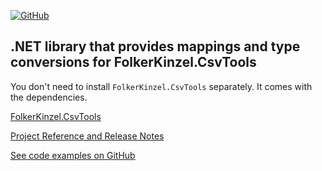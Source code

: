 [![GitHub](https://img.shields.io/github/license/FolkerKinzel/CsvTools.Mappings)](https://github.com/FolkerKinzel/CsvTools.Mappings/blob/master/LICENSE)

## .NET library that provides mappings and type conversions for FolkerKinzel.CsvTools
You don't need to install `FolkerKinzel.CsvTools` separately. It comes with the dependencies.

[FolkerKinzel.CsvTools](https://www.nuget.org/packages/FolkerKinzel.CsvTools/)

[Project Reference and Release Notes](https://github.com/FolkerKinzel/CsvTools.Mappings/releases/tag/v1.0.0-alpha.2)

[See code examples on GitHub](https://github.com/FolkerKinzel/CsvTools.Mappings)
